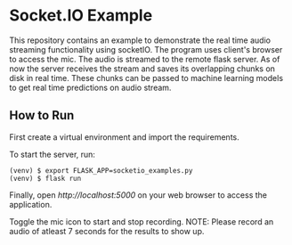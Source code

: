 # Socket.IO Example

This repository contains an example to demonstrate the real time audio streaming functionality using socketIO. The program uses client's browser to access the mic. The audio is streamed to the remote flask server. As of now the server receives the stream and saves its overlapping chunks on disk in real time. These chunks can be passed to machine learning models to get real time predictions on audio stream.

## How to Run

First create a virtual environment and import the requirements.

To start the server, run:

```
(venv) $ export FLASK_APP=socketio_examples.py
(venv) $ flask run
```

Finally, open _http://localhost:5000_ on your web browser to access the
application.

Toggle the mic icon to start and stop recording.
NOTE: Please record an audio of atleast 7 seconds for the results to show up.
